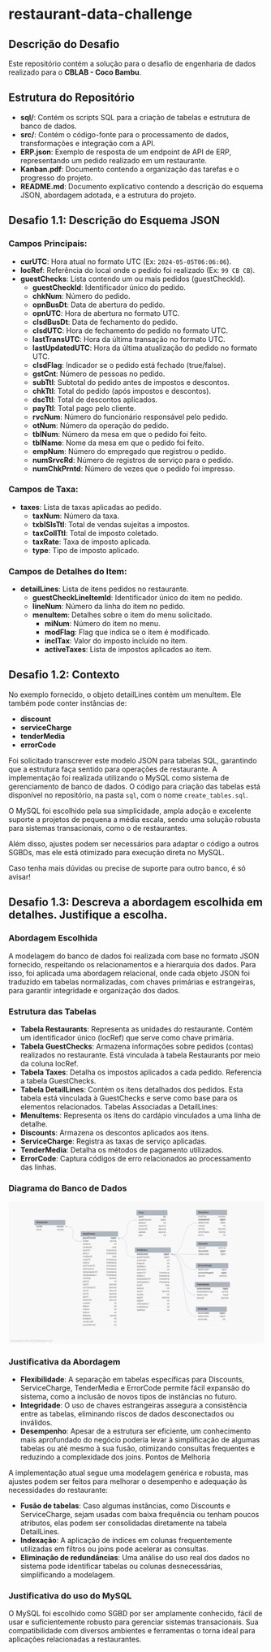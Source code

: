# restaurant-data-challenge

## Descrição do Desafio

Este repositório contém a solução para o desafio de engenharia de dados realizado para o **CBLAB - Coco Bambu**.

## Estrutura do Repositório

- **sql/**: Contém os scripts SQL para a criação de tabelas e estrutura de banco de dados.
- **src/**: Contém o código-fonte para o processamento de dados, transformações e integração com a API.
- **ERP.json**: Exemplo de resposta de um endpoint de API de ERP, representando um pedido realizado em um restaurante.
- **Kanban.pdf**: Documento contendo a organização das tarefas e o progresso do projeto.
- **README.md**: Documento explicativo contendo a descrição do esquema JSON, abordagem adotada, e a estrutura do projeto.



## Desafio 1.1: Descrição do Esquema JSON

### Campos Principais:
- **curUTC**: Hora atual no formato UTC (Ex: `2024-05-05T06:06:06`).
- **locRef**: Referência do local onde o pedido foi realizado (Ex: `99 CB CB`).
- **guestChecks**: Lista contendo um ou mais pedidos (guestCheckId).
  - **guestCheckId**: Identificador único do pedido.
  - **chkNum**: Número do pedido.
  - **opnBusDt**: Data de abertura do pedido.
  - **opnUTC**: Hora de abertura no formato UTC.
  - **clsdBusDt**: Data de fechamento do pedido.
  - **clsdUTC**: Hora de fechamento do pedido no formato UTC.
  - **lastTransUTC**: Hora da última transação no formato UTC.
  - **lastUpdatedUTC**: Hora da última atualização do pedido no formato UTC.
  - **clsdFlag**: Indicador se o pedido está fechado (true/false).
  - **gstCnt**: Número de pessoas no pedido.
  - **subTtl**: Subtotal do pedido antes de impostos e descontos.
  - **chkTtl**: Total do pedido (após impostos e descontos).
  - **dscTtl**: Total de descontos aplicados.
  - **payTtl**: Total pago pelo cliente.
  - **rvcNum**: Número do funcionário responsável pelo pedido.
  - **otNum**: Número da operação do pedido.
  - **tblNum**: Número da mesa em que o pedido foi feito.
  - **tblName**: Nome da mesa em que o pedido foi feito.
  - **empNum**: Número do empregado que registrou o pedido.
  - **numSrvcRd**: Número de registros de serviço para o pedido.
  - **numChkPrntd**: Número de vezes que o pedido foi impresso.

### Campos de Taxa:
- **taxes**: Lista de taxas aplicadas ao pedido.
  - **taxNum**: Número da taxa.
  - **txblSlsTtl**: Total de vendas sujeitas a impostos.
  - **taxCollTtl**: Total de imposto coletado.
  - **taxRate**: Taxa de imposto aplicada.
  - **type**: Tipo de imposto aplicado.

### Campos de Detalhes do Item:
- **detailLines**: Lista de itens pedidos no restaurante.
  - **guestCheckLineItemId**: Identificador único do item no pedido.
  - **lineNum**: Número da linha do item no pedido.
  - **menuItem**: Detalhes sobre o item do menu solicitado.
    - **miNum**: Número do item no menu.
    - **modFlag**: Flag que indica se o item é modificado.
    - **inclTax**: Valor do imposto incluído no item.
    - **activeTaxes**: Lista de impostos aplicados ao item.


## Desafio 1.2: Contexto

No exemplo fornecido, o objeto detailLines contém um menuItem. Ele também pode conter instâncias de:
- **discount**
- **serviceCharge**
- **tenderMedia**
- **errorCode**

Foi solicitado transcrever este modelo JSON para tabelas SQL, garantindo que a estrutura faça sentido para operações de restaurante. A implementação foi realizada utilizando o MySQL como sistema de gerenciamento de banco de dados. O código para criação das tabelas está disponível no repositório, na pasta `sql`, com o nome `create_tables.sql`.

O MySQL foi escolhido pela sua simplicidade, ampla adoção e excelente suporte a projetos de pequena a média escala, sendo uma solução robusta para sistemas transacionais, como o de restaurantes.

Além disso, ajustes podem ser necessários para adaptar o código a outros SGBDs, mas ele está otimizado para execução direta no MySQL.

Caso tenha mais dúvidas ou precise de suporte para outro banco, é só avisar!


## Desafio 1.3: Descreva a abordagem escolhida em detalhes. Justifique a escolha.

### Abordagem Escolhida

A modelagem do banco de dados foi realizada com base no formato JSON fornecido, respeitando os relacionamentos e a hierarquia dos dados. Para isso, foi aplicada uma abordagem relacional, onde cada objeto JSON foi traduzido em tabelas normalizadas, com chaves primárias e estrangeiras, para garantir integridade e organização dos dados.

### Estrutura das Tabelas

- **Tabela Restaurants**: Representa as unidades do restaurante. Contém um identificador único (locRef) que serve como chave primária.
- **Tabela GuestChecks**: Armazena informações sobre pedidos (contas) realizados no restaurante. Está vinculada à tabela Restaurants por meio da coluna locRef.
- **Tabela Taxes**: Detalha os impostos aplicados a cada pedido. Referencia a tabela GuestChecks.
- **Tabela DetailLines**: Contém os itens detalhados dos pedidos. Esta tabela está vinculada à GuestChecks e serve como base para os elementos relacionados.
Tabelas Associadas a DetailLines:
- **MenuItems**: Representa os itens do cardápio vinculados a uma linha de detalhe.
- **Discounts**: Armazena os descontos aplicados aos itens.
- **ServiceCharge**: Registra as taxas de serviço aplicadas.
- **TenderMedia**: Detalha os métodos de pagamento utilizados.
- **ErrorCode**: Captura códigos de erro relacionados ao processamento das linhas.

### Diagrama do Banco de Dados

![Estrutura do Banco de Dados](database_structure_diagram.png)

### Justificativa da Abordagem

- **Flexibilidade**: A separação em tabelas específicas para Discounts, ServiceCharge, TenderMedia e ErrorCode permite fácil expansão do sistema, como a inclusão de novos tipos de instâncias no futuro.
- **Integridade**: O uso de chaves estrangeiras assegura a consistência entre as tabelas, eliminando riscos de dados desconectados ou inválidos.
- **Desempenho**: Apesar de a estrutura ser eficiente, um conhecimento mais aprofundado do negócio poderia levar à simplificação de algumas tabelas ou até mesmo à sua fusão, otimizando consultas frequentes e reduzindo a complexidade dos joins.
Pontos de Melhoria

A implementação atual segue uma modelagem genérica e robusta, mas ajustes podem ser feitos para melhorar o desempenho e adequação às necessidades do restaurante:

- **Fusão de tabelas**: Caso algumas instâncias, como Discounts e ServiceCharge, sejam usadas com baixa frequência ou tenham poucos atributos, elas podem ser consolidadas diretamente na tabela DetailLines.
- **Indexação**: A aplicação de índices em colunas frequentemente utilizadas em filtros ou joins pode acelerar as consultas.
- **Eliminação de redundâncias**: Uma análise do uso real dos dados no sistema pode identificar tabelas ou colunas desnecessárias, simplificando a modelagem.

### Justificativa do uso do MySQL

O MySQL foi escolhido como SGBD por ser amplamente conhecido, fácil de usar e suficientemente robusto para gerenciar sistemas transacionais. Sua compatibilidade com diversos ambientes e ferramentas o torna ideal para aplicações relacionadas a restaurantes.


